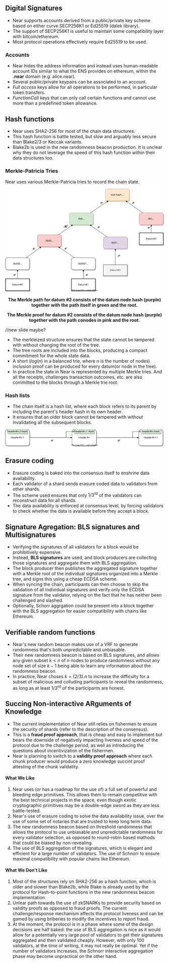 ## Digital Signatures

* Near supports accounts derived from a public/private key scheme based on either curve SECP256K1 or Ed25519 (dalek library).
* The support of SECP256K1 is useful to maintain some compatibility layer with bitcoin/ethereum.
* Most protocol operations effectively require Ed25519 to be used.

### Accounts

* Near hides the address information and instead uses human-readable account IDs similar to what the ENS provides on ethereum, within the __.near__ domain (e.g. alice.near).
* Several public/private keypairs can be associated to an account.
* _Full access_ keys allow for all operations to be performed, in particular token transfers.
* _FunctionCall_ keys that can only call certain functions and cannot use more than a predefined token allowance.

## Hash functions

* Near uses SHA2-256 for most of the chain data structures.
* This hash function is battle tested, but slow and arguably less secure than Blake2/3 or Keccak variants.
* Blake2b is used in the new randomness beacon production. It is unclear why they do not leverage the speed of this hash function within their data structures too.

### Merkle-Patricia Tries

Near uses various Merkle-Patricia tries to record the chain state.

<p align = "center">
<img src = "images/mt.svg">
</p>
<p align = "center"><b>
The Merkle path for datum #2 consists of the datum node hash (purple) together with the path itself in green and the root.
</b></p>
<p align = "center"><b>
The Merkle proof for datum #2 consists of the datum node hash (purple) together with the path conodes in pink and the root.
</b></p>

//new slide maybe?

* The merkleized structure ensures that the state cannot be tampered with without changing the root of the tree.
* The tree roots are included into the blocks, producing a compact commitment for the whole state data.
* A short ($log(n)$ in a balanced trie, where $n$ is the number of nodes) inclusion proof can be produced for every datum(or node in the tree).
* In practice the state in Near is represented by multiple Merkle tries. And all the receipts, challenges transaction outcomes, etc. are also committed to the blocks through a Merkle trie root.

### Hash lists

* The chain itself is a hash list, where each block refers to its parent by including the parent's header hash in its own header. 
* It ensures that an older block cannot be tampered with without invalidating all the subsequent blocks.

<p align = "center">
<img src = "images/hl.svg">
</p>

## Erasure coding

* Erasure coding is baked into the consensus itself to enshrine data availability.
* Each validator of a shard sends erasure coded data to validators from other shards.
* The scheme used ensures that only $1/3^\textrm{rd}$ of the validators can reconstruct data for all shards.
* The data availability is enforced at consensus level, by forcing validators to check whether the data is available before they accept a block.

## Signature Agregation: BLS signatures and Multisignatures

* Verifying the signatures of all validators for a block would be prohibitively expensive.
* Instead, __BLS signatures__ are used, and block producers are collecting those signatures and aggregate them with BLS aggregation.
* The block producer then publishes the aggregated signature together with a Merkle root of the individual signatures organized into a Merkle tree, and signs this using a cheap ECDSA scheme.
* When syncing the chain, participants can then choose to skip the validation of all individual signatures and verify only the ECDSA signature from the validator, relying on the fact that he has neither been challenged and slashed.
* Optionally, Schorr aggrgation could be present into a block together with the BLS aggregation for easier compatibility with chains like Ethereum.

## Verifiable random functions

* Near's new random beacon makes use of a VRF to generate randomness that's both unpredictable and unbiasable.
* Their new randomness beacon is based on BLS signatures, and allows any given subset $k < n$ of $n$ nodes to produce randomness without any node set of size $k-1$ being able to learn any information about the randomness beacon.
* In practice, Near choses $k = (2/3) . n$ to increase the difficulty for a subset of malicious and colluding participants to reveal the randomness, as long as at least $1/3^\textrm{rd}$ of the participants are honest.

## Succing Non-interactive ARguments of Knowledge

* The current implementation of Near still relies on fishermen to ensure the security of shards (refer to the description of the consensus). 
* This is a __fraud proof approach__, that is cheap and easy to implement but bears the downside of negatively impacting liveness and speed of the protocol due to the challenge period, as well as introducing the questions about incentivization of the fishermen.
* Near is planning to switch to a __validity proof approach__ where each chunk producer would produce a zero knowledge succint proof attesting of the chunk validatity.

#### What We Like

1. Near uses (or has a roadmap for the use of) a full set of powerful and bleeding edge primitives. This allows them to remain competitive with the best technical projects in the space, even though exotic cryptographic primitives may be a double-edge sword as they are less battle-tested.
2. Near's use of erasure coding to solve the data availability issue, over the use of some set of notaries that are trusted to keep long term data.
3. The new randomness beacon based on threshold randomness that allows the protocol to use unbiasable and unpredictable randomness for every validator selection, as opposed to round-robin based mathods that could be biased by non-revealing.
4. The use of BLS aggregation of the signatures, which is elegant and efficient for a large number of validators. The use of Schnorr to ensure maximal compatibility with popular chains like Ethereum.

#### What We Don't Like

1. Most of the structures rely on SHA2-256 as a hash function, which is older and slower than Blake2b, while Blake is already used by the protocol for Hash-to-point functions in the new randomness beacon implementation.
2. Unlear path towards the use of zkSNARKs to provide security based on validity proofs as opposed to fraud proofs. The current challenge/response mechanism affects the protocol liveness and can be gamed by using briberies to modify the incentives to report fraud.
3. At the moment, the protocol is in a phase where some of the design decisions are half baked: the use of BLS aggregation is nice as it would allow for a potentially very large pool of validators to get their signatures aggregated and then validated cheaply. However, with only 100 validators, at the time of writing, it may not really be optimal. Yet if the number of validators increases, the Schnorr interactive aggregation phase may become unpractical on the other hand.
